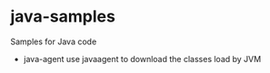 # java-samples
Samples for Java code

* java-agent
  use javaagent to download the classes load by JVM
